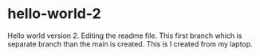 # hello-world-2
Hello world version 2. Editing the readme file.
This first branch which is separate branch than the main is created.
This is I created from my laptop.
